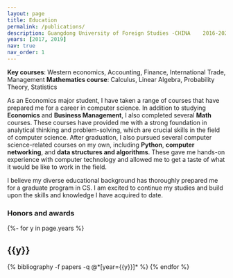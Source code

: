 ```yaml
---
layout: page
title: Education
permalink: /publications/
description: Guangdong University of Foreign Studies -CHINA    2016-2020  <br>Bachelor of Economics | GAP 3.35/4
years: [2017, 2019]
nav: true
nav_order: 1
---
```


<b>Key courses</b>: Western economics, Accounting, Finance, International Trade, Management
<b>Mathematics course</b>: Calculus, Linear Algebra, Probability Theory, Statistics

As an Economics major student, I have taken a range of courses that have prepared me for a career in computer science. In addition to studying <b>Economics</b> and <b>Business Management</b>, I also completed several <b>Math</b> courses. These courses have provided me with a strong foundation in analytical thinking and problem-solving, which are crucial skills in the field of computer science.
After graduation, I also pursued several computer science-related courses on my own, including <b>Python</b>, <b>computer networking</b>, and <b>data structures and algorithms</b>. These gave me hands-on experience with computer technology and allowed me to get a taste of what it would be like to work in the field.

I believe my diverse educational background has thoroughly prepared me for a graduate program in CS. I am excited to continue my studies and build upon the skills and knowledge I have acquired to date.

<h3>Honors and awards</h3>

<!-- _pages/publications.md -->
<div class="publications">

{%- for y in page.years %}
  <h2 class="year">{{y}}</h2>
  {% bibliography -f papers -q @*[year={{y}}]* %}
{% endfor %}

</div>
